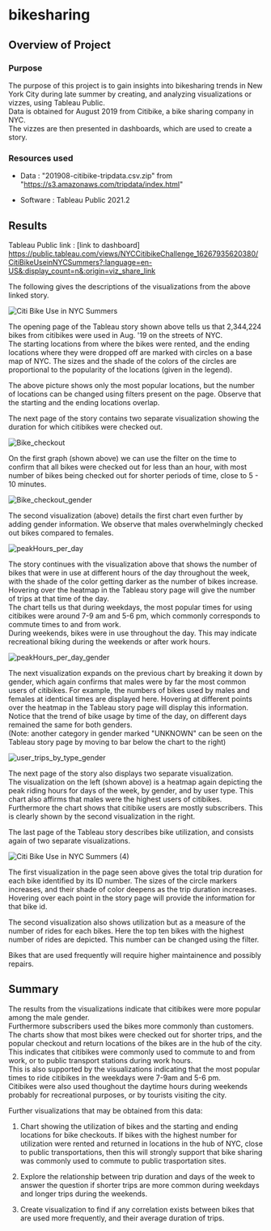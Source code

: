 # bikesharing

## Overview of Project 

### Purpose

The purpose of this project is to gain insights into bikesharing trends in New York City during late summer by creating, and analyzing visualizations or vizzes, using Tableau Public.\
Data is obtained for August 2019 from Citibike, a bike sharing company in NYC.\
The vizzes are then presented in dashboards, which are used to create a story. 

### Resources used
- Data : "201908-citibike-tripdata.csv.zip" from "https://s3.amazonaws.com/tripdata/index.html"

- Software : Tableau Public 2021.2

## Results

Tableau Public link :
[link to dashboard] https://public.tableau.com/views/NYCCitibikeChallenge_16267935620380/CitiBikeUseinNYCSummers?:language=en-US&:display_count=n&:origin=viz_share_link

The following gives the descriptions of the visualizations from the above linked story.

![Citi Bike Use in NYC Summers](https://user-images.githubusercontent.com/71800628/126814320-a01fe8ef-328c-4fce-851d-510a5229d8a5.png)

The opening page of the Tableau story shown above tells us that 2,344,224 bikes from citibikes were used in Aug. '19 on the streets of NYC.\
The starting locations from where the bikes were rented, and the ending locations where they were dropped off are marked with circles on a base map of NYC. The sizes and the shade of the colors of the circles are proportional to the popularity of the locations (given in the legend).

The above picture shows only the most popular locations, but the number of locations can be changed using filters present on the page. Observe that the starting and the ending locations overlap.

The next page of the story contains two separate visualization showing the duration for which citibikes were checked out. 

![Bike_checkout](https://user-images.githubusercontent.com/71800628/126815350-1d3ba85b-7f24-4e9d-a61b-c7e5308ba136.png)

On the first graph (shown above) we can use the filter on the time to confirm that all bikes were checked out for less than an hour, with most number of bikes being checked out for shorter periods of time, close to 5 - 10 minutes.

![Bike_checkout_gender](https://user-images.githubusercontent.com/71800628/126815376-365077ab-19a2-47ea-8b3c-87b6140f58ea.png)

The second visualization (above) details the first chart even further by adding gender information. We observe that males overwhelmingly checked out bikes compared to females.

![peakHours_per_day](https://user-images.githubusercontent.com/71800628/126821414-805cd183-0f91-42bd-b666-dd68fab6d0d6.png)

The story continues with the visualization above that shows the number of bikes that were in use at different hours of the day throughout the week, with the shade of the color getting darker as the number of bikes increase. Hovering over the heatmap in the Tableau story page will give the number of trips at that time of the day.\
The chart tells us that during weekdays, the most popular times for using citibikes were around 7-9 am and 5-6 pm, which commonly corresponds to commute times to and from work.\
During weekends, bikes were in use throughout the day. This may indicate recreational biking during the weekends or after work hours.

![peakHours_per_day_gender](https://user-images.githubusercontent.com/71800628/126818540-26c37628-b90f-443e-a6ae-90550e125da8.png)

The next visualization expands on the previous chart by breaking it down by gender, which again confirms that males were by far the most common users of citibikes. For example, the numbers of bikes used by males and females at identical times are displayed here. Hovering at different points over the heatmap in the Tableau story page will display this information.\
Notice that the trend of bike usage by time of the day, on different days remained the same for both genders.\
(Note: another category in gender marked "UNKNOWN" can be seen on the Tableau story page by moving to bar below the chart to the right)

![user_trips_by_type_gender](https://user-images.githubusercontent.com/71800628/126819026-906cfe18-1bf1-4896-8721-2c25b234532e.png)

The next page of the story also displays two separate visualization.\
The visualization on the left (shown above) is a heatmap again depicting the peak riding hours for days of the week, by gender, and by user type. This chart also affirms that males were the highest users of citibikes.\
Furthermore the chart shows that citibike users are mostly subscribers. This is clearly shown by the second visualization in the right.

The last page of the Tableau story describes bike utilization, and consists again of two separate visualizations.

![Citi Bike Use in NYC Summers (4)](https://user-images.githubusercontent.com/71800628/126815938-b3a76415-812c-408e-abcf-052dd09d562a.png)

The first visualization in the page seen above gives the total trip duration for each bike identified by its ID number. The sizes of the circle markers increases, and their shade of color deepens as the trip duration increases. Hovering over each point in the story page will provide the information for that bike id.

The second visualization also shows utilization but as a measure of the number of rides for each bikes. Here the top ten bikes with the highest number of rides are depicted. This number can be changed using the filter.

Bikes that are used frequently will require higher maintainence and possibly repairs.

   
## Summary 

The results from the visualizations indicate that citibikes were more popular among the male gender.\
Furthermore subscribers used the bikes more commonly than customers.
The charts show that most bikes were checked out for shorter trips, and the popular checkout and return locations of the bikes are in the hub of the city. This indicates that citibikes were commonly used to commute to and from work, or to public transport stations during work hours.\
This is also supported by the visualizations indicating that the most popular times to ride citibikes in the weekdays were 7-9am and 5-6 pm.\
Citibikes were also used thoughout the daytime hours during weekends probably for recreational purposes, or by tourists visiting the city.

Further visualizations that may be obtained from this data:
1. Chart showing the utilization of bikes and the starting and ending locations for bike checkouts. If bikes with the highest number for utilization were rented and returned in locations in the hub of NYC, close to public transportations, then this will strongly support that bike sharing was commonly used to commute to public trasportation sites.

2. Explore the relationship between trip duration and days of the week to answer the question if shorter trips are more common during weekdays and longer trips during the weekends. 

3. Create visualization to find if any correlation exists between bikes that are used more frequently, and their average duration of trips. 




